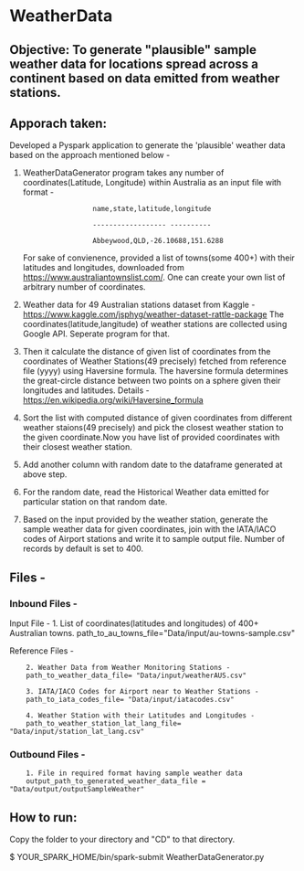 # WeatherData


## Objective: To generate "plausible" sample weather data for locations spread across a continent based on data emitted from weather stations.


## Apporach taken: 
Developed a Pyspark application to generate the 'plausible' weather data based on the approach mentioned below - 

1. WeatherDataGenerator program takes any number of coordinates(Latitude, Longitude) within Australia as an input file with format -

                        name,state,latitude,longitude

                        ------------------ ----------
                        
                        Abbeywood,QLD,-26.10688,151.6288

    For sake of convienence, provided a list of towns(some 400+) with their latitudes and longitudes, downloaded from https://www.australiantownslist.com/. One can create your own list of arbitrary number of coordinates.

2. Weather data for 49 Australian stations dataset from Kaggle - https://www.kaggle.com/jsphyg/weather-dataset-rattle-package
The coordinates(latitude,langitude) of weather stations are collected using Google API. Seperate program for that. 

3. Then it  calculate the distance of given list of coordinates from the coordinates of Weather Stations(49 precisely) fetched from reference file (yyyy) using Haversine formula. The haversine formula determines the great-circle distance between two points on a sphere given their longitudes and latitudes. Details - https://en.wikipedia.org/wiki/Haversine_formula

4. Sort the list with computed distance of given coordinates from different weather staions(49 precisely) and pick the closest weather station to the given coordinate.Now you have list of provided coordinates with their closest weather station. 

5. Add another column with random date to the dataframe generated at above step.

6. For the random date, read the Historical Weather data emitted for particular station on that random date.

7. Based on the input provided by the weather station, generate the sample weather data for given coordinates, join with the IATA/IACO codes of Airport stations and write it to sample output file. Number of records by default is set to 400.


## Files - 

### Inbound Files -  

Input File - 
        1. List of coordinates(latitudes and longitudes) of 400+ Australian towns.
        path_to_au_towns_file="Data/input/au-towns-sample.csv"
        
Reference Files - 

        2. Weather Data from Weather Monitoring Stations - 
        path_to_weather_data_file= "Data/input/weatherAUS.csv"

        3. IATA/IACO Codes for Airport near to Weather Stations - 
        path_to_iata_codes_file= "Data/input/iatacodes.csv"

        4. Weather Station with their Latitudes and Longitudes - 
        path_to_weather_station_lat_lang_file= "Data/input/station_lat_lang.csv"
        
### Outbound Files -

        1. File in required format having sample weather data 
        output_path_to_generated_weather_data_file = "Data/output/outputSampleWeather"
        
        
        
## How to run: 

Copy the folder to your directory and "CD" to that directory.

$ YOUR_SPARK_HOME/bin/spark-submit WeatherDataGenerator.py

